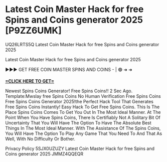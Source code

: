 # Latest Coin Master Hack for free Spins and Coins generator 2025 [P9ZZ6UMK]

UQ26LRTS5Q Latest Coin Master Hack for free Spins and Coins generator 2025

Latest Coin Master Hack for free Spins and Coins generator 2025

►►► GET FREE COIN MASTER SPINS AND COINS - | 🟢 ➜ ➜ 

**[=CLICK HERE TO GET=](https://www.google.com/url?q=https%3A%2F%2Fappbitly.com%2FHfTDO)**

Newest Spins Coins Generator! Free Spins Coins!! 2 Sec Ago. Template:Mwslay free Spins Coins No Human Verification Free Spins Coins Free Spins Coins Generator 2025!the Perfect Hack Tool That Generates Free Spins Coins Instantly! Easy Hack To Get Free Spins Coins. This Is The Place Spins Coins Comes To Get You Out In The Most Ideal Manner. At The Point When You Have Spins Coins, There Is Certifiably Not A Solitary Bit Of Uncertainty That You Will Have The Option To Have The Absolute Best Things In The Most Ideal Manner. With The Assistance Of The Spins Coins, You Will Have The Option To Play Any Game That You Need To And That As Well, With No Difficulty Or Bother. 

Privacy Policy 5SJX0UZUZY Latest Coin Master Hack for free Spins and Coins generator 2025 JMMZ4QQEQR

